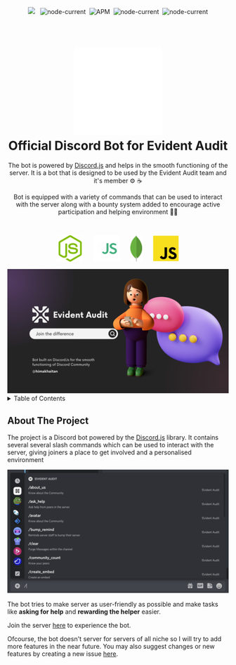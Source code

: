 <p align="center">
<img src="https://badgen.net/github/issues/himakhaitan/evidentAuditDiscordBot?style=flat-square&scale=1.4">
&nbsp;
<img alt="node-current" src="https://badgen.net/github/stars/himakhaitan/evidentAuditDiscordBot?style=flat-square&scale=1.4">&nbsp;
<img alt="APM" src="https://badgen.net/github/forks/himakhaitan/evidentAuditDiscordBot?style=flat-square&scale=1.4">&nbsp;
<img alt="node-current" src="https://badgen.net/github/closed-issues/himakhaitan/evidentAuditDiscordBot?style=flat-square&scale=1.4">&nbsp;
<img alt="node-current" src="https://badgen.net/github/license/himakhaitan/evidentAuditDiscordBot?style=flat-square&scale=1.4&color=green">
</p>
<h1 align="center">
  <br>
  <a><img src="https://github.com/himakhaitan/evidentAuditDiscordBot/blob/main/brand/logo_transparent.png?raw=true" width="200"></a>
  <br>  
  Official Discord Bot for Evident Audit
  <br>
</h1>

<p align="center">
The bot is powered by <a href="https://discord.js.org/#/">Discord.js</a> and helps in the smooth functioning of the server. It is a bot that is designed to be used by the Evident Audit team and it's member ⚙️ ☕️
</p>
<p align="center">
Bot is equipped with a variety of commands that can be used to interact with the server along with a bounty system added to encourage active participation and helping environment 💫💯
</p>
</br>
<p align="center">
<img src="https://github.com/himakhaitan/himakhaitan/blob/main/icons/nodejs.png?raw=true" height="60">&nbsp; &nbsp; &nbsp;
<img src="https://github.com/himakhaitan/himakhaitan/blob/main/icons/meta-image-removebg-preview.png?raw=true" height="60">&nbsp; &nbsp; &nbsp;
<img src="https://github.com/himakhaitan/himakhaitan/blob/main/icons/mongo.png?raw=true" height="60">&nbsp; &nbsp; &nbsp;
<img src="https://github.com/himakhaitan/himakhaitan/blob/main/icons/js.png?raw=true" height="60">
</p>

<img src="https://github.com/himakhaitan/evidentAuditDiscordBot/blob/main/resources/Header.png?raw=true">

<details>
  <summary>Table of Contents</summary>
  <ol>
    <li>
      <a href="#about-the-project">About The Project</a>
      <ul>
        <li><a href="#built-with">Built With</a></li>
      </ul>
    </li>
    <li><a href="#getting-started">Getting Started</a>
      <ul>
        <li><a href="#prerequisites">Prerequisites</a></li>
        <li><a href="#installation">Installation</a></li>
      </ul>
    </li>
    <li><a href="#commands">Commands</a></li>
    <li><a href="#contact">Contact</a></li>
  </ol>
</details>

## About The Project

<p>The project is a Discord bot powered by the <a href="https://discord.js.org/#/">Discord.js</a> library. It contains several several slash commands which can be used to interact with the server, giving joiners a place to get involved and a personalised environment</p>

<img src="https://github.com/himakhaitan/evidentAuditDiscordBot/blob/main/resources/Project.png?raw=true">

The bot tries to make server as user-friendly as possible and make tasks like **asking for help** and **rewarding the helper** easier.

Join the server <a href="https://discord.gg/wQTr244dX6">here</a> to experience the bot.

Ofcourse, the bot doesn't server for servers of all niche so I will try to add more features in the near future. You may also suggest changes or new features by creating a new issue <a href="https://github.com/himakhaitan/evidentAuditDiscordBot/issues">here</a>.
